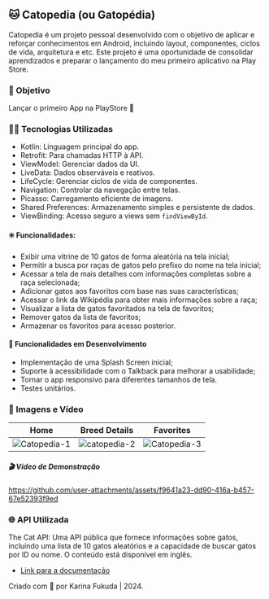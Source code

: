 ## 🐱 Catopedia (ou Gatopédia)

Catopedia é um projeto pessoal desenvolvido com o objetivo de aplicar e reforçar conhecimentos em Android, incluindo layout, componentes, ciclos de vida, arquitetura e etc. Este projeto é uma oportunidade de consolidar aprendizados e preparar o lançamento do meu primeiro aplicativo na Play Store.

### 🎯 Objetivo

Lançar o primeiro App na PlayStore 🥳

### 🧑‍💻 Tecnologias Utilizadas

- Kotlin: Linguagem principal do app.
- Retrofit: Para chamadas HTTP à API.
- ViewModel: Gerenciar dados da UI.
- LiveData: Dados observáveis e reativos.
- LifeCycle: Gerenciar ciclos de vida de componentes.
- Navigation: Controlar da navegação entre telas.
- Picasso: Carregamento eficiente de imagens.
- Shared Preferences: Armazenamento simples e persistente de dados.
- ViewBinding: Acesso seguro a views sem ``findViewById``.

#### ✳️ Funcionalidades:

- Exibir uma vitrine de 10 gatos de forma aleatória na tela inicial;
- Permitir a busca por raças de gatos pelo prefixo do nome na tela inicial;
- Acessar a tela de mais detalhes com informações completas sobre a raça selecionada;
- Adicionar gatos aos favoritos com base nas suas características;
- Acessar o link da Wikipédia para obter mais informações sobre a raça;
- Visualizar a lista de gatos favoritados na tela de favoritos;
- Remover gatos da lista de favoritos;
- Armazenar os favoritos para acesso posterior.

#### 🧰 Funcionalidades em Desenvolvimento

- Implementação de uma Splash Screen inicial;
- Suporte à acessibilidade com o Talkback para melhorar a usabilidade;
- Tornar o app responsivo para diferentes tamanhos de tela.
- Testes unitários.

### 📸 Imagens e Vídeo

| Home | Breed Details | Favorites |
|----|----|----|
|![Catopedia-1](https://github.com/user-attachments/assets/5056b63c-dcd8-4512-976b-19881c34f2a0)|![catopedia-2](https://github.com/user-attachments/assets/a71892c7-3153-4e86-8844-6ae4dfce600f)|![Catopedia-3](https://github.com/user-attachments/assets/6b05340b-eace-46e8-9517-1ad4081795f6)|

##### 🎬 Vídeo de Demonstração

https://github.com/user-attachments/assets/f9641a23-dd90-416a-b457-67e52393f9ed

### 🌐 API Utilizada

The Cat API: Uma API pública que fornece informações sobre gatos, incluindo uma lista de 10 gatos aleatórios e a capacidade de buscar gatos por ID ou nome. O conteúdo está disponível em inglês.

- [Link para a documentação](https://developers.thecatapi.com/view-account/ylX4blBYT9FaoVd6OhvR?report=FJkYOq9tW)

Criado com 🤎 por Karina Fukuda | 2024.
